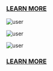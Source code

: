 ### [LEARN MORE](https://stackbust.com/)

![user](https://user-images.githubusercontent.com/7928001/115990990-1a630b80-a5be-11eb-87f4-90b3965cf88a.jpeg)

![user](https://user-images.githubusercontent.com/7928001/115990992-1b943880-a5be-11eb-8cad-bf390b45a7e6.jpeg)

![user](https://user-images.githubusercontent.com/7928001/115991120-f0f6af80-a5be-11eb-957e-d75d867ff6e2.png)

### [LEARN MORE](https://stackbust.com/)
